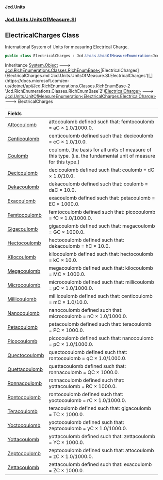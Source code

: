 #### [Jcd.Units](index.md 'index')
### [Jcd.Units.UnitsOfMeasure.SI](Jcd.Units.UnitsOfMeasure.SI.md 'Jcd.Units.UnitsOfMeasure.SI')

## ElectricalCharges Class

International System of Units for measuring Electrical Charge.

```csharp
public class ElectricalCharges : Jcd.Units.UnitOfMeasureEnumeration<Jcd.Units.UnitsOfMeasure.SI.ElectricalCharges, Jcd.Units.UnitTypes.ElectricalCharge>
```

Inheritance [System.Object](https://docs.microsoft.com/en-us/dotnet/api/System.Object 'System.Object') &#129106; [Jcd.RichEnumerations.Classes.RichEnumBase&lt;](https://docs.microsoft.com/en-us/dotnet/api/Jcd.RichEnumerations.Classes.RichEnumBase-2 'Jcd.RichEnumerations.Classes.RichEnumBase`2')[ElectricalCharges](ElectricalCharges.md 'Jcd.Units.UnitsOfMeasure.SI.ElectricalCharges')[,](https://docs.microsoft.com/en-us/dotnet/api/Jcd.RichEnumerations.Classes.RichEnumBase-2 'Jcd.RichEnumerations.Classes.RichEnumBase`2')[ElectricalCharge](ElectricalCharge.md 'Jcd.Units.UnitTypes.ElectricalCharge')[&gt;](https://docs.microsoft.com/en-us/dotnet/api/Jcd.RichEnumerations.Classes.RichEnumBase-2 'Jcd.RichEnumerations.Classes.RichEnumBase`2') &#129106; [Jcd.Units.UnitOfMeasureEnumeration&lt;](UnitOfMeasureEnumeration_TEnumeration,TEnumerated_.md 'Jcd.Units.UnitOfMeasureEnumeration<TEnumeration,TEnumerated>')[ElectricalCharges](ElectricalCharges.md 'Jcd.Units.UnitsOfMeasure.SI.ElectricalCharges')[,](UnitOfMeasureEnumeration_TEnumeration,TEnumerated_.md 'Jcd.Units.UnitOfMeasureEnumeration<TEnumeration,TEnumerated>')[ElectricalCharge](ElectricalCharge.md 'Jcd.Units.UnitTypes.ElectricalCharge')[&gt;](UnitOfMeasureEnumeration_TEnumeration,TEnumerated_.md 'Jcd.Units.UnitOfMeasureEnumeration<TEnumeration,TEnumerated>') &#129106; ElectricalCharges

| Fields | |
| :--- | :--- |
| [Attocoulomb](ElectricalCharges.Attocoulomb.md 'Jcd.Units.UnitsOfMeasure.SI.ElectricalCharges.Attocoulomb') | attocoulomb defined such that: femtocoulomb = aC × 1.0/1000.0. |
| [Centicoulomb](ElectricalCharges.Centicoulomb.md 'Jcd.Units.UnitsOfMeasure.SI.ElectricalCharges.Centicoulomb') | centicoulomb defined such that: decicoulomb = cC × 1.0/10.0. |
| [Coulomb](ElectricalCharges.Coulomb.md 'Jcd.Units.UnitsOfMeasure.SI.ElectricalCharges.Coulomb') | coulomb, the basis for all units of measure of this type. (i.e. the fundamental unit of measure for this type.) |
| [Decicoulomb](ElectricalCharges.Decicoulomb.md 'Jcd.Units.UnitsOfMeasure.SI.ElectricalCharges.Decicoulomb') | decicoulomb defined such that: coulomb = dC × 1.0/10.0. |
| [Dekacoulomb](ElectricalCharges.Dekacoulomb.md 'Jcd.Units.UnitsOfMeasure.SI.ElectricalCharges.Dekacoulomb') | dekacoulomb defined such that: coulomb = daC × 10.0. |
| [Exacoulomb](ElectricalCharges.Exacoulomb.md 'Jcd.Units.UnitsOfMeasure.SI.ElectricalCharges.Exacoulomb') | exacoulomb defined such that: petacoulomb = EC × 1000.0. |
| [Femtocoulomb](ElectricalCharges.Femtocoulomb.md 'Jcd.Units.UnitsOfMeasure.SI.ElectricalCharges.Femtocoulomb') | femtocoulomb defined such that: picocoulomb = fC × 1.0/1000.0. |
| [Gigacoulomb](ElectricalCharges.Gigacoulomb.md 'Jcd.Units.UnitsOfMeasure.SI.ElectricalCharges.Gigacoulomb') | gigacoulomb defined such that: megacoulomb = GC × 1000.0. |
| [Hectocoulomb](ElectricalCharges.Hectocoulomb.md 'Jcd.Units.UnitsOfMeasure.SI.ElectricalCharges.Hectocoulomb') | hectocoulomb defined such that: dekacoulomb = hC × 10.0. |
| [Kilocoulomb](ElectricalCharges.Kilocoulomb.md 'Jcd.Units.UnitsOfMeasure.SI.ElectricalCharges.Kilocoulomb') | kilocoulomb defined such that: hectocoulomb = kC × 10.0. |
| [Megacoulomb](ElectricalCharges.Megacoulomb.md 'Jcd.Units.UnitsOfMeasure.SI.ElectricalCharges.Megacoulomb') | megacoulomb defined such that: kilocoulomb = MC × 1000.0. |
| [Microcoulomb](ElectricalCharges.Microcoulomb.md 'Jcd.Units.UnitsOfMeasure.SI.ElectricalCharges.Microcoulomb') | microcoulomb defined such that: millicoulomb = μC × 1.0/1000.0. |
| [Millicoulomb](ElectricalCharges.Millicoulomb.md 'Jcd.Units.UnitsOfMeasure.SI.ElectricalCharges.Millicoulomb') | millicoulomb defined such that: centicoulomb = mC × 1.0/10.0. |
| [Nanocoulomb](ElectricalCharges.Nanocoulomb.md 'Jcd.Units.UnitsOfMeasure.SI.ElectricalCharges.Nanocoulomb') | nanocoulomb defined such that: microcoulomb = nC × 1.0/1000.0. |
| [Petacoulomb](ElectricalCharges.Petacoulomb.md 'Jcd.Units.UnitsOfMeasure.SI.ElectricalCharges.Petacoulomb') | petacoulomb defined such that: teracoulomb = PC × 1000.0. |
| [Picocoulomb](ElectricalCharges.Picocoulomb.md 'Jcd.Units.UnitsOfMeasure.SI.ElectricalCharges.Picocoulomb') | picocoulomb defined such that: nanocoulomb = pC × 1.0/1000.0. |
| [Quectocoulomb](ElectricalCharges.Quectocoulomb.md 'Jcd.Units.UnitsOfMeasure.SI.ElectricalCharges.Quectocoulomb') | quectocoulomb defined such that: rontocoulomb = qC × 1.0/1000.0. |
| [Quettacoulomb](ElectricalCharges.Quettacoulomb.md 'Jcd.Units.UnitsOfMeasure.SI.ElectricalCharges.Quettacoulomb') | quettacoulomb defined such that: ronnacoulomb = QC × 1000.0. |
| [Ronnacoulomb](ElectricalCharges.Ronnacoulomb.md 'Jcd.Units.UnitsOfMeasure.SI.ElectricalCharges.Ronnacoulomb') | ronnacoulomb defined such that: yottacoulomb = RC × 1000.0. |
| [Rontocoulomb](ElectricalCharges.Rontocoulomb.md 'Jcd.Units.UnitsOfMeasure.SI.ElectricalCharges.Rontocoulomb') | rontocoulomb defined such that: yoctocoulomb = rC × 1.0/1000.0. |
| [Teracoulomb](ElectricalCharges.Teracoulomb.md 'Jcd.Units.UnitsOfMeasure.SI.ElectricalCharges.Teracoulomb') | teracoulomb defined such that: gigacoulomb = TC × 1000.0. |
| [Yoctocoulomb](ElectricalCharges.Yoctocoulomb.md 'Jcd.Units.UnitsOfMeasure.SI.ElectricalCharges.Yoctocoulomb') | yoctocoulomb defined such that: zeptocoulomb = yC × 1.0/1000.0. |
| [Yottacoulomb](ElectricalCharges.Yottacoulomb.md 'Jcd.Units.UnitsOfMeasure.SI.ElectricalCharges.Yottacoulomb') | yottacoulomb defined such that: zettacoulomb = YC × 1000.0. |
| [Zeptocoulomb](ElectricalCharges.Zeptocoulomb.md 'Jcd.Units.UnitsOfMeasure.SI.ElectricalCharges.Zeptocoulomb') | zeptocoulomb defined such that: attocoulomb = zC × 1.0/1000.0. |
| [Zettacoulomb](ElectricalCharges.Zettacoulomb.md 'Jcd.Units.UnitsOfMeasure.SI.ElectricalCharges.Zettacoulomb') | zettacoulomb defined such that: exacoulomb = ZC × 1000.0. |
